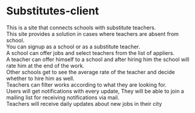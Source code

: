 # Substitutes-client
This is a site that connects schools with substitute teachers. <br />
          This site provides a solution in cases where teachers are absent from
          school. <br /> You can signup as a school or as a substitute teacher.
          <br />A school can offer jobs and select teachers from the list of
          appliers. <br />A teacher can offer himself to a school and after
          hiring him the school will rate him at the end of the work.
          <br />
          Other schools get to see the average rate of the teacher and decide
          whether to hire him as well. <br /> Teachers can filter works
          according to what they are looking for. <br />
          Users will get notifications with every update, They will be able to
          join a mailing list for receiving notifications via mail. <br />
          Teachers will receive daily updates about new jobs in their city
